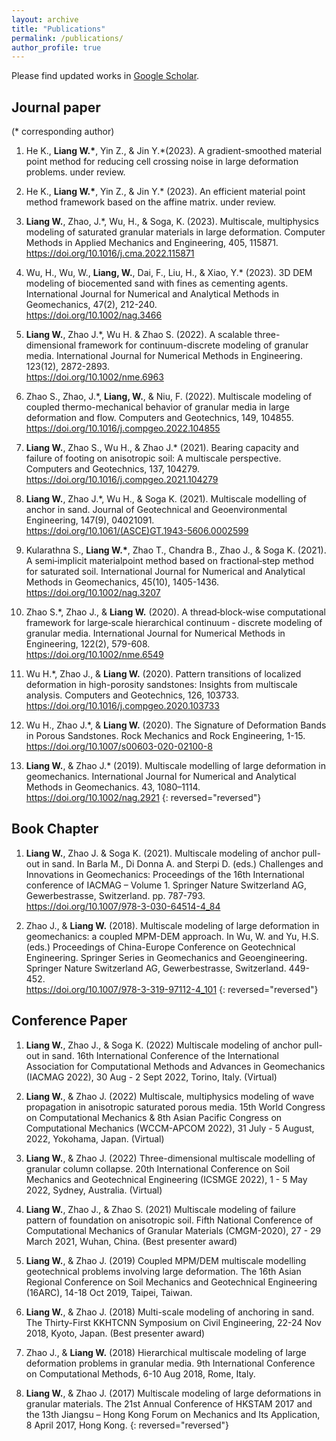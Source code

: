 ```yaml
---
layout: archive
title: "Publications"
permalink: /publications/
author_profile: true
---
```


Please find updated works in [Google Scholar](https://scholar.google.com/citations?user=FdLhgqkAAAAJ&hl=en).

## Journal paper
(* corresponding author)
1.  He K., **Liang W.\***, Yin Z., & Jin Y.\*(2023). A gradient-smoothed material point method for reducing cell crossing noise in large deformation problems. under review.

1.   He K., **Liang W.\***, Yin Z., & Jin Y.\* (2023). An efficient material point method framework based on the affine
matrix. under review.

1.   **Liang W.**, Zhao, J.*, Wu, H., & Soga, K. (2023). Multiscale, multiphysics modeling of saturated granular materials in large deformation. Computer Methods in Applied Mechanics and Engineering, 405, 115871. <br /><https://doi.org/10.1016/j.cma.2022.115871>

1.   Wu, H., Wu, W., **Liang, W.**, Dai, F., Liu, H., & Xiao, Y.* (2023). 3D DEM modeling of biocemented sand with fines as cementing agents. International Journal for Numerical and Analytical Methods in Geomechanics, 47(2), 212-240. <br /><https://doi.org/10.1002/nag.3466>

1. **Liang W.**, Zhao J.*, Wu H. & Zhao S. (2022). A scalable three-dimensional framework for continuum-discrete modeling of granular media. International Journal for Numerical Methods in Engineering. 123(12), 2872-2893. <br /><https://doi.org/10.1002/nme.6963>

1. Zhao S., Zhao, J.*, **Liang, W.**, & Niu, F. (2022). Multiscale modeling of coupled thermo-mechanical behavior of granular media in large deformation and flow. Computers and Geotechnics, 149, 104855. <br /><https://doi.org/10.1016/j.compgeo.2022.104855>

1. **Liang W.**, Zhao S., Wu H., & Zhao J.* (2021). Bearing capacity and failure of footing on anisotropic soil: A multiscale perspective. Computers and Geotechnics, 137, 104279. <br /><https://doi.org/10.1016/j.compgeo.2021.104279>

1. **Liang W.**, Zhao J.*, Wu H., & Soga K. (2021). Multiscale modelling of anchor in sand. Journal of Geotechnical and Geoenvironmental Engineering, 147(9), 04021091. <br /><https://doi.org/10.1061/(ASCE)GT.1943-5606.0002599>

1. Kularathna S., **Liang W.\***, Zhao T., Chandra B., Zhao J., & Soga K. (2021). A semi‐implicit materialpoint method based on fractional‐step method for saturated soil. International Journal for Numerical and Analytical Methods in Geomechanics, 45(10), 1405-1436. <br /><https://doi.org/10.1002/nag.3207>

1. Zhao S.*, Zhao J., & **Liang W.** (2020). A thread‐block‐wise computational framework for large‐scale hierarchical continuum ‐ discrete modeling of granular media. International Journal for Numerical Methods in Engineering, 122(2), 579-608. <br /><https://doi.org/10.1002/nme.6549>

1. Wu H.*, Zhao J., & **Liang W.** (2020). Pattern transitions of localized deformation in high-porosity sandstones: Insights from multiscale analysis. Computers and Geotechnics, 126, 103733. <br /><https://doi.org/10.1016/j.compgeo.2020.103733>

1. Wu H., Zhao J.*, & **Liang W.** (2020). The Signature of Deformation Bands in Porous Sandstones. Rock Mechanics and Rock Engineering, 1-15. <br /><https://doi.org/10.1007/s00603-020-02100-8>

1. **Liang W.**, & Zhao J.* (2019). Multiscale modelling of large deformation in geomechanics. International Journal for Numerical and Analytical Methods in Geomechanics. 43, 1080–1114. <br /><https://doi.org/10.1002/nag.2921>
{: reversed="reversed"}

## Book Chapter

1.  **Liang W.**, Zhao J. & Soga K. (2021). Multiscale modeling of anchor pull-out in sand. In Barla M., Di Donna A. and Sterpi D. (eds.) Challenges and Innovations in Geomechanics: Proceedings of the 16th International conference of IACMAG – Volume 1. Springer Nature Switzerland AG, Gewerbestrasse, Switzerland. pp. 787-793.<br /><https://doi.org/10.1007/978-3-030-64514-4_84>

1. Zhao J., & **Liang W.** (2018). Multiscale modeling of large deformation in geomechanics: a coupled MPM-DEM approach. In Wu, W. and Yu, H.S. (eds.) Proceedings of China-Europe Conference on Geotechnical Engineering. Springer Series in Geomechanics and Geoengineering. Springer Nature Switzerland AG, Gewerbestrasse, Switzerland. 449-452. <br /><https://doi.org/10.1007/978-3-319-97112-4_101>
{: reversed="reversed"}

## Conference Paper
1. **Liang W.**, Zhao J., & Soga K. (2022) Multiscale modeling of anchor pull-out in sand. 16th International Conference of the International Association for Computational Methods and Advances in Geomechanics (IACMAG 2022), 30 Aug - 2 Sept 2022, Torino, Italy. (Virtual)

1.  **Liang W.**, & Zhao J. (2022) Multiscale, multiphysics modeling of wave propagation in anisotropic saturated porous media. 15th World Congress on Computational Mechanics & 8th Asian Pacific Congress on Computational Mechanics (WCCM-APCOM 2022), 31 July - 5 August, 2022,  Yokohama, Japan. (Virtual)

1.  **Liang W.**, & Zhao J. (2022) Three-dimensional multiscale modelling of granular column collapse. 20th International Conference on Soil Mechanics and Geotechnical Engineering (ICSMGE 2022), 1 - 5 May 2022, Sydney, Australia. (Virtual)

1. **Liang W.**, Zhao J., & Zhao S. (2021) Multiscale modeling of failure pattern of foundation on anisotropic soil. Fifth National Conference of Computational Mechanics of Granular Materials (CMGM-2020), 27 - 29 March 2021, Wuhan, China. (Best presenter award)

1. **Liang W.**, & Zhao J. (2019) Coupled MPM/DEM multiscale modelling geotechnical problems involving large deformation. The 16th Asian Regional Conference on Soil Mechanics and Geotechnical Engineering (16ARC), 14-18 Oct 2019, Taipei, Taiwan.

1. **Liang W.**, & Zhao J. (2018) Multi-scale modeling of anchoring in sand. The Thirty-First KKHTCNN Symposium on Civil Engineering, 22-24 Nov 2018, Kyoto, Japan. (Best presenter award)

1. Zhao J., & **Liang W.** (2018) Hierarchical multiscale modeling of large deformation problems in granular media. 9th International Conference on Computational Methods, 6-10 Aug 2018, Rome, Italy.

1. **Liang W.**, & Zhao J. (2017) Multiscale modeling of large deformations in granular materials. The 21st Annual Conference of HKSTAM 2017 and the 13th Jiangsu – Hong Kong Forum on Mechanics and Its Application, 8 April 2017, Hong Kong.
{: reversed="reversed"}